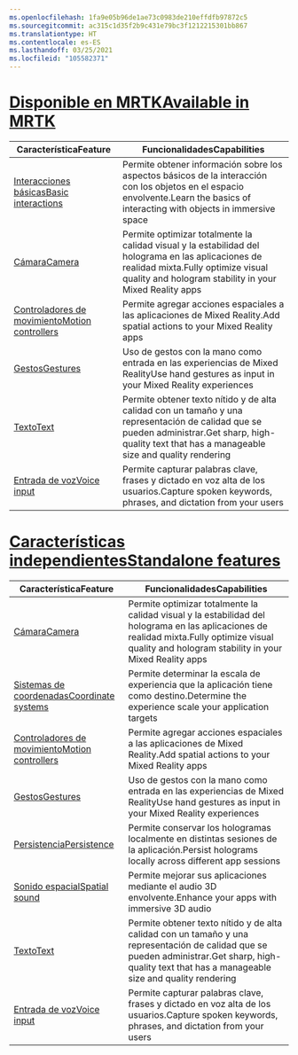 ```yaml
---
ms.openlocfilehash: 1fa9e05b96de1ae73c0983de210effdfb97872c5
ms.sourcegitcommit: ac315c1d35f2b9c431e79bc3f1212215301bb867
ms.translationtype: HT
ms.contentlocale: es-ES
ms.lasthandoff: 03/25/2021
ms.locfileid: "105582371"
---
```

# <a name="available-in-mrtk"></a>[<span data-ttu-id="c3d28-101">Disponible en MRTK</span><span class="sxs-lookup"><span data-stu-id="c3d28-101">Available in MRTK</span></span>](#tab/mrtk)

|  <span data-ttu-id="c3d28-102">Característica</span><span class="sxs-lookup"><span data-stu-id="c3d28-102">Feature</span></span>  |  <span data-ttu-id="c3d28-103">Funcionalidades</span><span class="sxs-lookup"><span data-stu-id="c3d28-103">Capabilities</span></span>  |
| --- | --- |
| [<span data-ttu-id="c3d28-104">Interacciones básicas</span><span class="sxs-lookup"><span data-stu-id="c3d28-104">Basic interactions</span></span>](../../out-of-scope/mrtk-101.md) | <span data-ttu-id="c3d28-105">Permite obtener información sobre los aspectos básicos de la interacción con los objetos en el espacio envolvente.</span><span class="sxs-lookup"><span data-stu-id="c3d28-105">Learn the basics of interacting with objects in immersive space</span></span> |
| [<span data-ttu-id="c3d28-106">Cámara</span><span class="sxs-lookup"><span data-stu-id="c3d28-106">Camera</span></span>](../unity/camera-in-unity.md) | <span data-ttu-id="c3d28-107">Permite optimizar totalmente la calidad visual y la estabilidad del holograma en las aplicaciones de realidad mixta.</span><span class="sxs-lookup"><span data-stu-id="c3d28-107">Fully optimize visual quality and hologram stability in your Mixed Reality apps</span></span> |
| [<span data-ttu-id="c3d28-108">Controladores de movimiento</span><span class="sxs-lookup"><span data-stu-id="c3d28-108">Motion controllers</span></span>](../unity/motion-controllers-in-unity.md) | <span data-ttu-id="c3d28-109">Permite agregar acciones espaciales a las aplicaciones de Mixed Reality.</span><span class="sxs-lookup"><span data-stu-id="c3d28-109">Add spatial actions to your Mixed Reality apps</span></span> |
| [<span data-ttu-id="c3d28-110">Gestos</span><span class="sxs-lookup"><span data-stu-id="c3d28-110">Gestures</span></span>](../unity/gestures-in-unity.md) | <span data-ttu-id="c3d28-111">Uso de gestos con la mano como entrada en las experiencias de Mixed Reality</span><span class="sxs-lookup"><span data-stu-id="c3d28-111">Use hand gestures as input in your Mixed Reality experiences</span></span> |
| [<span data-ttu-id="c3d28-112">Texto</span><span class="sxs-lookup"><span data-stu-id="c3d28-112">Text</span></span>](../unity/text-in-unity.md) | <span data-ttu-id="c3d28-113">Permite obtener texto nítido y de alta calidad con un tamaño y una representación de calidad que se pueden administrar.</span><span class="sxs-lookup"><span data-stu-id="c3d28-113">Get sharp, high-quality text that has a manageable size and quality rendering</span></span> |
| [<span data-ttu-id="c3d28-114">Entrada de voz</span><span class="sxs-lookup"><span data-stu-id="c3d28-114">Voice input</span></span>](../unity/voice-input-in-unity.md) | <span data-ttu-id="c3d28-115">Permite capturar palabras clave, frases y dictado en voz alta de los usuarios.</span><span class="sxs-lookup"><span data-stu-id="c3d28-115">Capture spoken keywords, phrases, and dictation from your users</span></span>|

# <a name="standalone-features"></a>[<span data-ttu-id="c3d28-116">Características independientes</span><span class="sxs-lookup"><span data-stu-id="c3d28-116">Standalone features</span></span>](#tab/standalone)

|  <span data-ttu-id="c3d28-117">Característica</span><span class="sxs-lookup"><span data-stu-id="c3d28-117">Feature</span></span>  |  <span data-ttu-id="c3d28-118">Funcionalidades</span><span class="sxs-lookup"><span data-stu-id="c3d28-118">Capabilities</span></span>  |
| --- | --- |
| [<span data-ttu-id="c3d28-119">Cámara</span><span class="sxs-lookup"><span data-stu-id="c3d28-119">Camera</span></span>](../unity/camera-in-unity.md) | <span data-ttu-id="c3d28-120">Permite optimizar totalmente la calidad visual y la estabilidad del holograma en las aplicaciones de realidad mixta.</span><span class="sxs-lookup"><span data-stu-id="c3d28-120">Fully optimize visual quality and hologram stability in your Mixed Reality apps</span></span> |
| [<span data-ttu-id="c3d28-121">Sistemas de coordenadas</span><span class="sxs-lookup"><span data-stu-id="c3d28-121">Coordinate systems</span></span>](../unity/coordinate-systems-in-unity.md) | <span data-ttu-id="c3d28-122">Permite determinar la escala de experiencia que la aplicación tiene como destino.</span><span class="sxs-lookup"><span data-stu-id="c3d28-122">Determine the experience scale your application targets</span></span> |
| [<span data-ttu-id="c3d28-123">Controladores de movimiento</span><span class="sxs-lookup"><span data-stu-id="c3d28-123">Motion controllers</span></span>](../unity/motion-controllers-in-unity.md) | <span data-ttu-id="c3d28-124">Permite agregar acciones espaciales a las aplicaciones de Mixed Reality.</span><span class="sxs-lookup"><span data-stu-id="c3d28-124">Add spatial actions to your Mixed Reality apps</span></span> |
| [<span data-ttu-id="c3d28-125">Gestos</span><span class="sxs-lookup"><span data-stu-id="c3d28-125">Gestures</span></span>](../unity/gestures-in-unity.md) | <span data-ttu-id="c3d28-126">Uso de gestos con la mano como entrada en las experiencias de Mixed Reality</span><span class="sxs-lookup"><span data-stu-id="c3d28-126">Use hand gestures as input in your Mixed Reality experiences</span></span> |
| [<span data-ttu-id="c3d28-127">Persistencia</span><span class="sxs-lookup"><span data-stu-id="c3d28-127">Persistence</span></span>](../unity/persistence-in-unity.md) | <span data-ttu-id="c3d28-128">Permite conservar los hologramas localmente en distintas sesiones de la aplicación.</span><span class="sxs-lookup"><span data-stu-id="c3d28-128">Persist holograms locally across different app sessions</span></span> |
| [<span data-ttu-id="c3d28-129">Sonido espacial</span><span class="sxs-lookup"><span data-stu-id="c3d28-129">Spatial sound</span></span>](../unity/spatial-sound-in-unity.md) | <span data-ttu-id="c3d28-130">Permite mejorar sus aplicaciones mediante el audio 3D envolvente.</span><span class="sxs-lookup"><span data-stu-id="c3d28-130">Enhance your apps with immersive 3D audio</span></span> |
| [<span data-ttu-id="c3d28-131">Texto</span><span class="sxs-lookup"><span data-stu-id="c3d28-131">Text</span></span>](../unity/text-in-unity.md) | <span data-ttu-id="c3d28-132">Permite obtener texto nítido y de alta calidad con un tamaño y una representación de calidad que se pueden administrar.</span><span class="sxs-lookup"><span data-stu-id="c3d28-132">Get sharp, high-quality text that has a manageable size and quality rendering</span></span> |
| [<span data-ttu-id="c3d28-133">Entrada de voz</span><span class="sxs-lookup"><span data-stu-id="c3d28-133">Voice input</span></span>](../unity/voice-input-in-unity.md) | <span data-ttu-id="c3d28-134">Permite capturar palabras clave, frases y dictado en voz alta de los usuarios.</span><span class="sxs-lookup"><span data-stu-id="c3d28-134">Capture spoken keywords, phrases, and dictation from your users</span></span>|